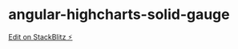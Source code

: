 # angular-highcharts-solid-gauge

[Edit on StackBlitz ⚡️](https://stackblitz.com/edit/angular-highcharts-solid-gauge)